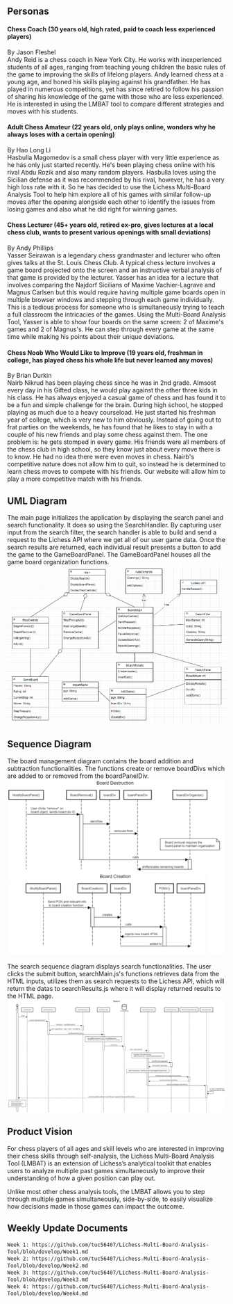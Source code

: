 ## Personas

#### Chess Coach (30 years old, high rated, paid to coach less experienced players)
By Jason Fleshel  
Andy Reid is a chess coach in New York City. He works with inexperienced students of all ages, ranging from teaching young children the basic rules of the game to improving the skills of lifelong players. Andy learned chess at a young age, and honed his skills playing against his grandfather. He has played in numerous competitions, yet has since retired to follow his passion of sharing his knowledge of the game with those who are less experienced. He is interested in using the LMBAT tool to compare different strategies and moves with his students.

#### Adult Chess Amateur (22 years old, only plays online, wonders why he always loses with a certain opening)
By Hao Long Li  
Hasbulla Magomedov is a small chess player with very little experience as he has only just started recently. He's been playing chess online with his rival Abdu Rozik and also many random players. Hasbulla loves using the Sicilian defense as it was recommended by his rival, however, he has a very high loss rate with it. So he has decided to use the Lichess Multi-Board Analysis Tool to help him explore all of his games with similar follow-up moves after the opening alongside each other to identify the issues from losing games and also what he did right for winning games.

#### Chess Lecturer (45+ years old, retired ex-pro, gives lectures at a local chess club, wants to present various openings with small deviations)
By Andy Phillips  
Yasser Seirawan is a legendary chess grandmaster and lecturer who often gives talks at the St. Louis Chess Club. A typical chess lecture involves a game board projected onto the screen and an instructive verbal analysis of that game is provided by the lecturer. Yasser has an idea for a lecture that involves comparing the Najdorf Sicilians of Maxime Vachier-Lagrave and Magnus Carlsen but this would require having multiple game boards open in multiple browser windows and stepping through each game individually. This is a tedious process for someone who is simultaneously trying to teach a full classroom the intricacies of the games. Using the Multi-Board Analysis Tool, Yasser is able to show four boards on the same screen: 2 of Maxime's games and 2 of Magnus's. He can step through every game at the same time while making his points about their unique deviations. 

#### Chess Noob Who Would Like to Improve (19 years old, freshman in college, has played chess his whole life but never learned any moves)
By Brian Durkin  
Nairb Nikrud has been playing chess since he was in 2nd grade. Almsost every day in his Gifted class, he would play against the other three kids in his class. He has always enjoyed a casual game of chess and has found it to be a fun and simple challenge for the brain. During high school, he stopped playing as much due to a heavy courseload. He just started his freshman year of college, which is very new to him obviously. Instead of going out to frat parties on the weekends, he has found that he likes to stay in with a couple of his new friends and play some chess against them. The one problem is: he gets stomped in every game. His friends were all members of the chess club in high school, so they know just about every move there is to know. He had no idea there were even moves in chess. Nairb's competitive nature does not allow him to quit, so instead he is determined to learn chess moves to compete with his friends. Our website will allow him to play a more competitive match with his friends.

## UML Diagram
The main page initializes the application by displaying the search panel and search functionality. It does so using the SearchHandler. By capturing user input from the search filter, the search handler is able to build and send a request to the Lichess API where we get all of our user game data. Once the search results are returned, each individual result presents a button to add the game to the GameBoardPanel. The GameBoardPanel houses all the game board organization functions. 
![UML](UML.png)

## Sequence Diagram 
The board management diagram contains the board addition and subtraction functionalities. The functions create or remove boardDivs which are added to or removed from the boardPanelDiv.
![Board Management Sequence Diagram](BoardManagement_SequenceDiagram.png)

The search sequence diagram displays search functionalities. The user clicks the submit button, searchMain.js's functions retrieves data from the HTML inputs, utilizes them as search requests to the Lichess API, which will return the datas to searchResults.js where it will display returned results to the HTML page. 
![Search_SequenceDiagram](Search_SequenceDiagram.png)

## Product Vision

For chess players of all ages and skill levels who are interested in improving their chess skills through self-analysis, the Lichess Multi-Board Analysis Tool (LMBAT) is an extension of Lichess’s analytical toolkit that enables users to analyze multiple past games simultaneously to improve their understanding of how a given position can play out. 

Unlike most other chess analysis tools, the LMBAT allows you to step through multiple games simultaneously, side-by-side, to easily visualize how decisions made in those games can impact the outcome. 


## Weekly Update Documents 
	Week 1: https://github.com/tuc56407/Lichess-Multi-Board-Analysis-Tool/blob/develop/Week1.md  
	Week 2: https://github.com/tuc56407/Lichess-Multi-Board-Analysis-Tool/blob/develop/Week2.md  
	Week 3: https://github.com/tuc56407/Lichess-Multi-Board-Analysis-Tool/blob/develop/Week3.md  
	Week 4: https://github.com/tuc56407/Lichess-Multi-Board-Analysis-Tool/blob/develop/Week4.md 